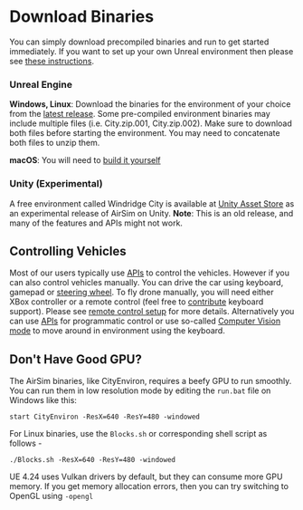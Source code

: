 # Download Binaries

You can simply download precompiled binaries and run to get started immediately. If you want to set up your own Unreal environment then please see [these instructions](https://github.com/Microsoft/AirSim/#how-to-get-it).

### Unreal Engine

**Windows, Linux**: Download the binaries for the environment of your choice from the [latest release](https://github.com/Microsoft/AirSim/releases). Some pre-compiled environment binaries may include multiple files (i.e. City.zip.001, City.zip.002). Make sure to download both files before starting the environment. You may need to concatenate both files to unzip them.

**macOS**:  You will need to [build it yourself](https://microsoft.github.io/AirSim/build_linux/)

### Unity (Experimental)
A free environment called Windridge City is available at [Unity Asset Store](https://assetstore.unity.com/) as an experimental release of AirSim on Unity. **Note**: This is an old release, and many of the features and APIs might not work.

## Controlling Vehicles
Most of our users typically use [APIs](apis.md) to control the vehicles. However if you can also control vehicles manually. You can drive the car using keyboard, gamepad or [steering wheel](steering_wheel_installation.md). To fly drone manually, you will need either XBox controller or a remote control (feel free to [contribute](CONTRIBUTING.md) keyboard support). Please see [remote control setup](remote_control.md) for more details. Alternatively you can use [APIs](apis.md) for programmatic control or use so-called [Computer Vision mode](image_apis.md) to move around in environment using the keyboard.

## Don't Have Good GPU?
The AirSim binaries, like CityEnviron, requires a beefy GPU to run smoothly. You can run them in low resolution mode by editing the `run.bat` file on Windows like this:
```
start CityEnviron -ResX=640 -ResY=480 -windowed
```

For Linux binaries, use the `Blocks.sh` or corresponding shell script as follows -
```
./Blocks.sh -ResX=640 -ResY=480 -windowed
```

UE 4.24 uses Vulkan drivers by default, but they can consume more GPU memory. If you get memory allocation errors, then you can try switching to OpenGL using `-opengl`
